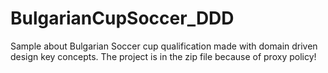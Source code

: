 # BulgarianCupSoccer_DDD
Sample about Bulgarian Soccer cup qualification made with domain driven design key concepts.
The project is in the zip file because of proxy policy!
